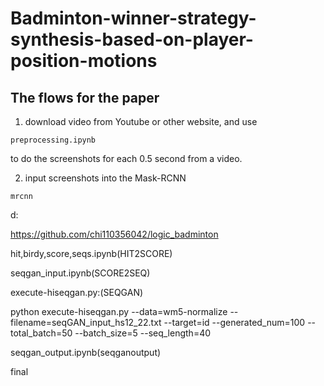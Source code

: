 # Badminton-winner-strategy-synthesis-based-on-player-position-motions

## The flows for the paper
1. download video from Youtube or other website, and use

```
preprocessing.ipynb
```

to do the screenshots for each 0.5 second from a video.

2. input screenshots into the Mask-RCNN

```
mrcnn
```

d:

https://github.com/chi110356042/logic_badminton

hit,birdy,score,seqs.ipynb(HIT2SCORE)

seqgan_input.ipynb(SCORE2SEQ)

execute-hiseqgan.py:(SEQGAN)

python execute-hiseqgan.py --data=wm5-normalize --filename=seqGAN_input_hs12_22.txt --target=id --generated_num=100 --total_batch=50 --batch_size=5 --seq_length=40

seqgan_output.ipynb(seqganoutput)

final

